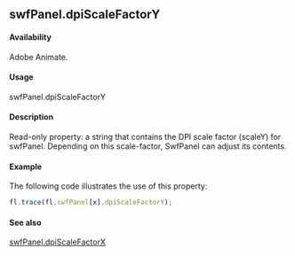 ## swfPanel.dpiScaleFactorY

#### Availability

Adobe Animate.

#### Usage

swfPanel.dpiScaleFactorY

#### Description

Read-only property: a string that contains the DPI scale factor (scaleY) for swfPanel. Depending on this scale-factor, SwfPanel can adjust its contents.

#### Example

The following code illustrates the use of this property:
```javascript
fl.trace(fl.swfPanel[x].dpiScaleFactorY);

```
#### See also

[swfPanel.dpiScaleFactorX](../swfPanel_object/swfPane1.md)
